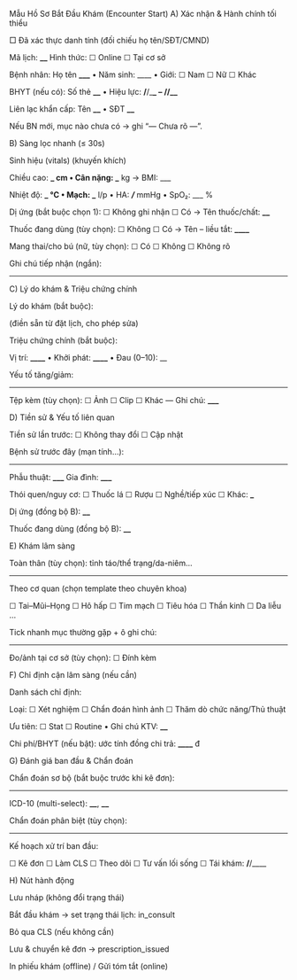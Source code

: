 Mẫu Hồ Sơ Bắt Đầu Khám (Encounter Start)
A) Xác nhận & Hành chính tối thiểu

□ Đã xác thực danh tính (đối chiếu họ tên/SĐT/CMND)

Mã lịch: ****\_\_**** Hình thức: ☐ Online ☐ Tại cơ sở

Bệnh nhân: Họ tên ********\_\_\_******** • Năm sinh: \_\_\_\_ • Giới: ☐ Nam ☐ Nữ ☐ Khác

BHYT (nếu có): Số thẻ ****\_\_**** • Hiệu lực: **/**/\_**\_ – **/**/\_\_**

Liên lạc khẩn cấp: Tên ****\_\_**** • SĐT ****\_\_****

Nếu BN mới, mục nào chưa có → ghi “— Chưa rõ —”.

B) Sàng lọc nhanh (≤ 30s)

Sinh hiệu (vitals) (khuyến khích)

Chiều cao: **_ cm • Cân nặng: _** kg → BMI: \_\_\_

Nhiệt độ: **_ °C • Mạch: _** l/p • HA: **_/_** mmHg • SpO₂: \_\_\_ %

Dị ứng (bắt buộc chọn 1): ☐ Không ghi nhận ☐ Có → Tên thuốc/chất: ****\_\_****

Thuốc đang dùng (tùy chọn): ☐ Không ☐ Có → Tên – liều tắt: ********\_\_\_\_********

Mang thai/cho bú (nữ, tùy chọn): ☐ Có ☐ Không ☐ Không rõ

Ghi chú tiếp nhận (ngắn):

---

C) Lý do khám & Triệu chứng chính

Lý do khám (bắt buộc):

(điền sẵn từ đặt lịch, cho phép sửa)

Triệu chứng chính (bắt buộc):

Vị trí: ****\_\_\_\_**** • Khởi phát: ****\_\_\_\_**** • Đau (0–10): \_\_

Yếu tố tăng/giảm:

---

Tệp kèm (tùy chọn): ☐ Ảnh ☐ Clip ☐ Khác — Ghi chú: ****\_\_\_****

D) Tiền sử & Yếu tố liên quan

Tiền sử lần trước: ☐ Không thay đổi ☐ Cập nhật

Bệnh sử trước đây (mạn tính…):

---

Phẫu thuật: ****\_\_\_**** Gia đình: ****\_\_\_****

Thói quen/nguy cơ: ☐ Thuốc lá ☐ Rượu ☐ Nghề/tiếp xúc ☐ Khác: ****\_****

Dị ứng (đồng bộ B): ****\_\_****

Thuốc đang dùng (đồng bộ B): ****\_\_****

E) Khám lâm sàng

Toàn thân (tùy chọn): tỉnh táo/thể trạng/da-niêm…

---

Theo cơ quan (chọn template theo chuyên khoa)

☐ Tai–Mũi–Họng ☐ Hô hấp ☐ Tim mạch ☐ Tiêu hóa ☐ Thần kinh ☐ Da liễu …

Tick nhanh mục thường gặp + ô ghi chú:

---

Đo/ảnh tại cơ sở (tùy chọn): ☐ Đính kèm

F) Chỉ định cận lâm sàng (nếu cần)

Danh sách chỉ định:

Loại: ☐ Xét nghiệm ☐ Chẩn đoán hình ảnh ☐ Thăm dò chức năng/Thủ thuật

Ưu tiên: ☐ Stat ☐ Routine • Ghi chú KTV: ********\_\_********

Chi phí/BHYT (nếu bật): ước tính đồng chi trả: **\_\_\_\_** đ

G) Đánh giá ban đầu & Chẩn đoán

Chẩn đoán sơ bộ (bắt buộc trước khi kê đơn):

---

ICD-10 (multi-select): ****\_\_****, ****\_\_****

Chẩn đoán phân biệt (tùy chọn):

---

Kế hoạch xử trí ban đầu:

☐ Kê đơn ☐ Làm CLS ☐ Theo dõi ☐ Tư vấn lối sống ☐ Tái khám: **/**/\_\_\_\_

H) Nút hành động

Lưu nháp (không đổi trạng thái)

Bắt đầu khám → set trạng thái lịch: in_consult

Bỏ qua CLS (nếu không cần)

Lưu & chuyển kê đơn → prescription_issued

In phiếu khám (offline) / Gửi tóm tắt (online)
